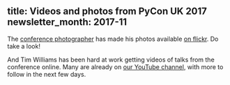 title: Videos and photos from PyCon UK 2017
newsletter_month: 2017-11
---
The [conference photographer](http://composedimages.co.uk/) has made his photos available [on flickr](https://www.flickr.com/photos/152472562@N06/).  Do take a look!

And Tim Williams has been hard at work getting videos of talks from the conference online.  Many are already on [our YouTube channel](https://www.youtube.com/channel/UChA9XP_feY1-1oSy2L7acog), with more to follow in the next few days.
